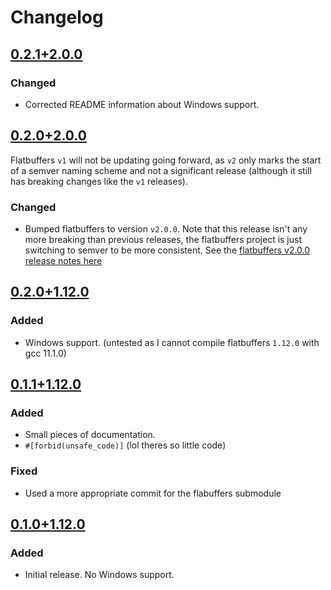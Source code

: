 # Changelog

## [0.2.1+2.0.0](https://github.com/chippers/flatc.rs/tree/v0.2.1+2.0.0)
### Changed
  * Corrected README information about Windows support.

## [0.2.0+2.0.0](https://github.com/chippers/flatc.rs/tree/v0.2.0+2.0.0)

Flatbuffers `v1` will not be updating going forward, as `v2` only marks the start of a semver naming scheme and not a
significant release (although it still has breaking changes like the `v1` releases).

### Changed
  * Bumped flatbuffers to version `v2.0.0`. Note that this release isn't any more breaking than previous releases, the
    flatbuffers project is just switching to semver to be more consistent. See the [flatbuffers v2.0.0 release notes here](https://github.com/google/flatbuffers/releases/tag/v2.0.0)

## [0.2.0+1.12.0](https://github.com/chippers/flatc.rs/tree/v0.2.0+1.12.0)
### Added
  * Windows support. (untested as I cannot compile flatbuffers `1.12.0` with gcc 11.1.0)

## [0.1.1+1.12.0](https://github.com/chippers/flatc.rs/tree/v0.1.1+1.12.0)
### Added
  * Small pieces of documentation.
  * `#[forbid(unsafe_code)]` (lol theres so little code)

### Fixed
  * Used a more appropriate commit for the flabuffers submodule

## [0.1.0+1.12.0](https://github.com/chippers/flatc.rs/tree/v0.1.0+1.12.0)
### Added
  * Initial release. No Windows support.